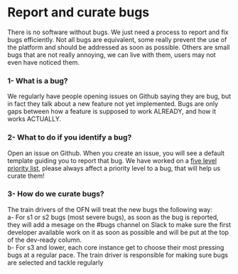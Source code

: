 # Report and curate bugs

There is no software without bugs. We just need a process to report and fix bugs efficiently. Not all bugs are equivalent, some really prevent the use of the platform and should be addressed as soon as possible. Others are small bugs that are not really annoying, we can live with them, users may not even have noticed them.

### **1- What is a bug?**

We regularly have people opening issues on Github saying they are bug, but in fact they talk about a new feature not yet implemented. Bugs are only gaps between how a feature is supposed to work ALREADY, and how it works ACTUALLY.

### **2- What to do if you identify a bug?**

Open an issue on Github. When you create an issue, you will see a default template guiding you to report that bug. We have worked on a [five level priority list](https://github.com/openfoodfoundation/openfoodnetwork/wiki/Bug-severity), please always affect a priority level to a bug, that will help us curate them! 

### **3- How do we curate bugs?**

The train drivers of the OFN will treat the new bugs the following way:  
a- For s1 or s2 bugs \(most severe bugs\), as soon as the bug is reported, they will add a mesage on the \#bugs channel on Slack to make sure the first developer available work on it as soon as possible and will be put at the top of the dev-ready column.  
b- For s3 and lower, each core instance get to choose their most pressing bugs at a regular pace. The train driver is responsible for making sure bugs are selected and tackle regularly


